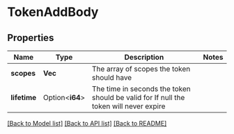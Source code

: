 # TokenAddBody

## Properties

Name | Type | Description | Notes
------------ | ------------- | ------------- | -------------
**scopes** | **Vec<String>** | The array of scopes the token should have | 
**lifetime** | Option<**i64**> | The time in seconds the token should be valid for If null the token will never expire | 

[[Back to Model list]](../README.md#documentation-for-models) [[Back to API list]](../README.md#documentation-for-api-endpoints) [[Back to README]](../README.md)


